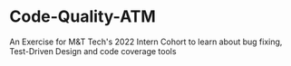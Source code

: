 # Code-Quality-ATM
An Exercise for M&amp;T Tech's 2022 Intern Cohort to learn about bug fixing, Test-Driven Design and code coverage tools
